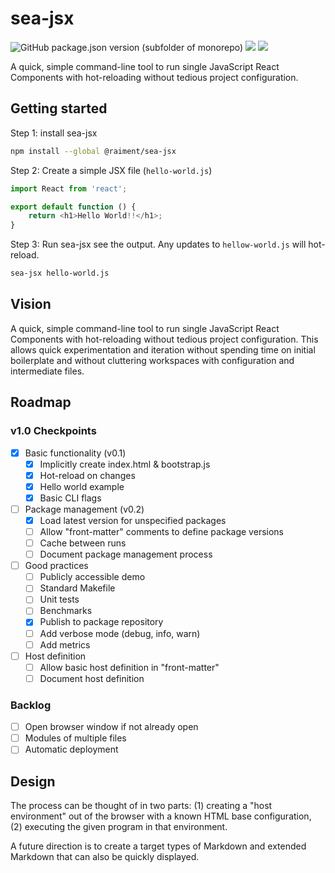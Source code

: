 # sea-jsx

![GitHub package.json version (subfolder of monorepo)](https://img.shields.io/github/package-json/v/raiment-studios/monorepo?filename=source%2Fprojects%2Fsea%2Fapps%2Fsea-jsx%2Fpackage.json)
![](https://img.shields.io/badge/license-MIT-039)
[![](https://img.shields.io/badge/feedback-welcome!-1a6)](https://github.com/raiment-studios/monorepo/discussions)


A quick, simple command-line tool to run single JavaScript React Components with hot-reloading without tedious project configuration.

## Getting started

Step 1: install sea-jsx

```bash
npm install --global @raiment/sea-jsx
```

Step 2: Create a simple JSX file (`hello-world.js`)

```javascript
import React from 'react';

export default function () {
    return <h1>Hello World!!</h1>;
}
```

Step 3: Run sea-jsx see the output.  Any updates to `hellow-world.js` will hot-reload.

```bash
sea-jsx hello-world.js
```


## Vision

A quick, simple command-line tool to run single JavaScript React Components with hot-reloading without tedious project configuration.  This allows quick experimentation and iteration without spending time on initial boilerplate and without cluttering workspaces with configuration and intermediate files.

## Roadmap

### v1.0 Checkpoints

* [x] Basic functionality (v0.1)
    * [x] Implicitly create index.html & bootstrap.js
    * [x] Hot-reload on changes
    * [x] Hello world example
    * [x] Basic CLI flags
* [ ] Package management (v0.2)
    * [x] Load latest version for unspecified packages
    * [ ] Allow "front-matter" comments to define package versions
    * [ ] Cache between runs
    * [ ] Document package management process
* [ ] Good practices
    * [ ] Publicly accessible demo
    * [ ] Standard Makefile
    * [ ] Unit tests
    * [ ] Benchmarks
    * [x] Publish to package repository
    * [ ] Add verbose mode (debug, info, warn)
    * [ ] Add metrics
* [ ] Host definition
    * [ ] Allow basic host definition in "front-matter"
    * [ ] Document host definition

### Backlog

* [ ] Open browser window if not already open
* [ ] Modules of multiple files
* [ ] Automatic deployment

## Design

The process can be thought of in two parts: (1) creating a "host environment" out of the browser with a known HTML base configuration, (2) executing the given program in that environment.

A future direction is to create a target types of Markdown and extended Markdown that can also be quickly displayed.

